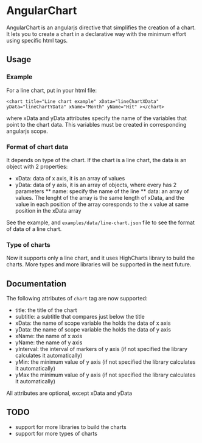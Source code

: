 # AngularChart

AngularChart is an angularjs directive that simplifies the creation of a chart. 
It lets you to create a chart in a declarative way with the minimum effort using specific html tags.

## Usage 

### Example
For a line chart, put in your html file:

`
<chart title="Line chart example" xData="lineChartXData" yData="lineChartYData" xName="Month" yName="Hit" ></chart>
`

where xData and yData attributes specify the name of the variables that point to the chart data. This variables must be created in corresponding angularjs scope.

### Format of chart data

It depends on type of the chart.
If the chart is a line chart, the data is an object with 2 properties:
* xData: data of x axis, it is an array of values
* yData: data of y axis, it is an array of objects, where every has 2 parameters
 ** name: specify the name of the line
 ** data: an array of values. The lenght of the array is the same length of xData, and the value in each position of the array coresponds to the x value at same position in the xData array

See the example, and `examples/data/line-chart.json` file to see the format of data of a line chart.

### Type of charts

Now it supports only a line chart, and it uses HighCharts library to build the charts. More types and more libraries will be supported in the next future.

## Documentation

The following attributes of `chart` tag are now supported:
* title: the title of the chart
* subtitle: a subtitle that compares just below the title
* xData: the name of scope variable the holds the data of x axis
* yData: the name of scope variable the holds the data of y axis
* xName: the name of x axis
* yName: the name of y axis
* yInterval: the interval of markers of y axis (if not specified the library calculates it automatically)
* yMin: the minimum value of y axis (if not specified the library calculates it automatically)
* yMax the minimum value of y axis (if not specified the library calculates it automatically)

All attributes are optional, except xData and yData

## TODO

* support for more libraries to build the charts
* support for more types of charts 


